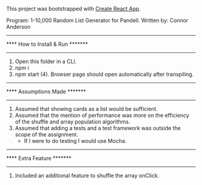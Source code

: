 ﻿This project was bootstrapped with [Create React App](https://github.com/facebookincubator/create-react-app).

Program: 1-10,000 Random List Generator for Pandell.
Written by: Connor Anderson


*********************************
**** How to Install & Run *******
*********************************

1. Open this folder in a CLI.
2. npm i
3. npm start
(4). Browser page should open automatically after transpiling.


*****************************
**** Assumptions Made *******
*****************************

1. Assumed that showing cards as a list would be sufficient.
2. Assumed that the mention of performance was more on the efficiency of the shuffle and array population algorithms.
3. Assumed that adding a tests and a test framework was outside the scope of the assignment.
	- If I were to do testing I would use Mocha.

**************************
**** Extra Feature *******
**************************
1. Included an additional feature to shuffle the array onClick.